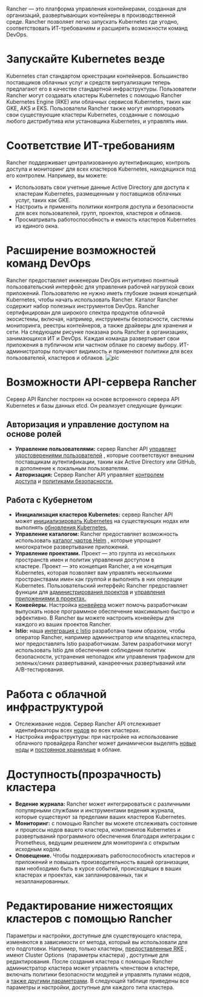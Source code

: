 Rancher — это платформа управления контейнерами, созданная для организаций, развертывающих контейнеры в производственной среде. Rancher позволяет легко запускать Kubernetes где угодно, соответствовать ИТ-требованиям и расширять возможности команд DevOps.

# Запускайте Kubernetes везде

Kubernetes стал стандартом оркестрации контейнеров. Большинство поставщиков облачных услуг и средств виртуализации теперь предлагают его в качестве стандартной инфраструктуры. Пользователи Rancher могут создавать кластеры Kubernetes с помощью Rancher Kubernetes Engine (RKE) или облачных сервисов Kubernetes, таких как GKE, AKS и EKS. Пользователи Rancher также могут импортировать свои существующие кластеры Kubernetes, созданные с помощью любого дистрибутива или установщика Kubernetes, и управлять ими.

# Соответствие ИТ-требованиям

Rancher поддерживает централизованную аутентификацию, контроль доступа и мониторинг для всех кластеров Kubernetes, находящихся под его контролем. Например, вы можете:
-	Использовать свои учетные данные Active Directory для доступа к кластерам Kubernetes, размещенным у поставщиков облачных услуг, таких как GKE.
-	Настроить и применять политики контроля доступа и безопасности для всех пользователей, групп, проектов, кластеров и облаков.
-	Просматривать работоспособность и емкость кластеров Kubernetes из единого окна.

# Расширение возможностей команд DevOps

Rancher предоставляет инженерам DevOps интуитивно понятный пользовательский интерфейс для управления рабочей нагрузкой своих приложений. Пользователю не нужно иметь глубокие знания концепций Kubernetes, чтобы начать использовать Rancher. Каталог Rancher содержит набор полезных инструментов DevOps. Rancher сертифицирован для широкого спектра продуктов облачной экосистемы, включая, например, инструменты безопасности, системы мониторинга, реестры контейнеров, а также драйверы для хранения и сети.
На следующем рисунке показана роль Rancher в организациях, занимающихся ИТ и DevOps. Каждая команда развертывает свои приложения в публичном или частном облаке по своему выбору. ИТ-администраторы получают видимость и применяют политики для всех пользователей, кластеров и облаков.
![pic](https://github.com/rancher/docs/blob/master/content/rancher/v2.6/en/overview/%7B%7B%3Cbaseurl%3E%7D%7D/img/rancher/platform.png)

# Возможности API-сервера Rancher

Сервер API Rancher построен на основе встроенного сервера API Kubernetes и базы данных etcd. Он реализует следующие функции:

## Авторизация и управление доступом на основе ролей
-	**Управление пользователями:** сервер Rancher API [управляет удостоверениями пользователей](https://github.com/rancher/docs/blob/master/content/rancher/v2.6/en/overview/%7B%7B%3Cbaseurl%3E%7D%7D/rancher/v2.6/en/admin-settings/authentication) , которые соответствуют внешним поставщикам аутентификации, таким как Active Directory или GitHub, в дополнение к локальным пользователям.
-	**Авторизация:** Сервер Rancher API управляет [контролем доступа](https://github.com/rancher/docs/blob/master/content/rancher/v2.6/en/overview/%7B%7B%3Cbaseurl%3E%7D%7D/rancher/v2.6/en/admin-settings/rbac) и [политиками безопасности.](https://github.com/rancher/docs/blob/master/content/rancher/v2.6/en/overview/%7B%7B%3Cbaseurl%3E%7D%7D/rancher/v2.6/en/admin-settings/pod-security-policies)
## Работа с Кубернетом
-	**Инициализация кластеров Kubernetes:** сервер Rancher API может [инициализировать Kubernetes](https://github.com/rancher/docs/blob/master/content/rancher/v2.6/en/overview/%7B%7B%3Cbaseurl%3E%7D%7D/rancher/v2.6/en/cluster-provisioning) на существующих нодах или выполнять [обновления Kubernetes.](https://github.com/rancher/docs/blob/master/content/rancher/v2.6/en/overview/%7B%7B%3Cbaseurl%3E%7D%7D/rancher/v2.6/en/cluster-admin/upgrading-kubernetes)
-	**Управление каталогом:** Rancher предоставляет возможность использовать [каталог чартов Helm](https://github.com/rancher/docs/blob/master/content/rancher/v2.6/en/overview/%7B%7B%3Cbaseurl%3E%7D%7D/rancher/v2.6/en/helm-charts) , которые упрощают многократное развертывание приложений.
-	**Управление проектами.** Проект — это группа из нескольких пространств имен и политик управления доступом в кластере. Проект — это концепция Rancher, а не концепция Kubernetes, которая позволяет вам управлять несколькими пространствами имен как группой и выполнять в них операции Kubernetes. Пользовательский интерфейс Rancher предоставляет функции для [администрирования проектов](https://github.com/rancher/docs/blob/master/content/rancher/v2.6/en/overview/%7B%7B%3Cbaseurl%3E%7D%7D/rancher/v2.6/en/project-admin) и [управления приложениями в проектах.](https://github.com/rancher/docs/blob/master/content/rancher/v2.6/en/overview/%7B%7B%3Cbaseurl%3E%7D%7D/rancher/v2.6/en/k8s-in-rancher)
-	**Конвейеры.** Настройка [конвейера](https://github.com/rancher/docs/blob/master/content/rancher/v2.6/en/overview/%7B%7B%3Cbaseurl%3E%7D%7D/rancher/v2.6/en/project-admin/pipelines) может помочь разработчикам выпускать новое программное обеспечение максимально быстро и эффективно. В Rancher вы можете настроить конвейеры для каждого из ваших проектов Rancher.
-	**Istio:** наша [интеграция с Istio](https://github.com/rancher/docs/blob/master/content/rancher/v2.6/en/overview/%7B%7B%3Cbaseurl%3E%7D%7D/rancher/v2.6/en/istio) разработана таким образом, чтобы оператор Rancher, например администратор или владелец кластера, мог предоставлять Istio разработчикам. Затем разработчики могут использовать Istio для обеспечения соблюдения политик безопасности, устранения неполадок или управления трафиком для зеленых/синих развертываний, канареечных развертываний или A/B-тестирования.

# Работа с облачной инфраструктурой
-	Отслеживание нодов. Сервер Rancher API отслеживает идентификаторы всех [нодов](https://github.com/rancher/docs/blob/master/content/rancher/v2.6/en/overview/%7B%7B%3Cbaseurl%3E%7D%7D/rancher/v2.6/en/cluster-admin/nodes) во всех кластерах.
-	Настройка инфраструктуры: при настройке на использование облачного провайдера Rancher может динамически выделять [новые ноды](https://github.com/rancher/docs/blob/master/content/rancher/v2.6/en/overview/%7B%7B%3Cbaseurl%3E%7D%7D/rancher/v2.6/en/cluster-provisioning/rke-clusters/node-pools) и [постоянное хранилище](https://github.com/rancher/docs/blob/master/content/rancher/v2.6/en/overview/%7B%7B%3Cbaseurl%3E%7D%7D/rancher/v2.6/en/cluster-admin/volumes-and-storage) в облаке.

# Доступность(прозрачность) кластера
-	**Ведение журнала:** Rancher может интегрироваться с различными популярными службами и инструментами ведения журнала, которые существуют за пределами ваших кластеров Kubernetes.
-	**Мониторинг:** с помощью Rancher вы можете отслеживать состояние и процессы нодов вашего кластера, компонентов Kubernetes и развертываний программного обеспечения благодаря интеграции с Prometheus, ведущим решением для мониторинга с открытым исходным кодом.
-	**Оповещение.** Чтобы поддерживать работоспособность кластеров и приложений и повышать производительность вашей организации, вам необходимо быть в курсе событий, происходящих в ваших кластерах и проектах, как запланированных, так и незапланированных.

# Редактирование нижестоящих кластеров с помощью Rancher
Параметры и настройки, доступные для существующего кластера, изменяются в зависимости от метода, который вы использовали для его подготовки. Например, только кластеры, [предоставленные RKE](https://github.com/rancher/docs/blob/master/content/rancher/v2.6/en/overview/%7B%7B%3Cbaseurl%3E%7D%7D/rancher/v2.6/en/cluster-provisioning/rke-clusters) , имеют Cluster Options  (параметры кластера) , доступные для редактирования.
После создания кластера с помощью Rancher администратор кластера может управлять членством в кластере, включать политики безопасности модулей и управлять пулами нодов, а [также другими параметрами](https://github.com/rancher/docs/blob/master/content/rancher/v2.6/en/overview/%7B%7B%3Cbaseurl%3E%7D%7D/rancher/v2.6/en/cluster-admin/editing-clusters).
В следующей таблице приведены все параметры и настройки, доступные для каждого типа кластера.


